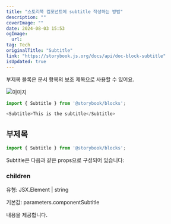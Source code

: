 ```yaml
---
title: "스토리북 컴포넌트에 subtitle 작성하는 방법"
description: ""
coverImage: ""
date: 2024-08-03 15:53
ogImage: 
  url: 
tag: Tech
originalTitle: "Subtitle"
link: "https://storybook.js.org/docs/api/doc-block-subtitle"
isUpdated: true
---
```







부제목 블록은 문서 항목의 보조 제목으로 사용할 수 있어요.

![이미지](/assets/img/Subtitle_0.png)

```js
import { Subtitle } from '@storybook/blocks';

<Subtitle>This is the subtitle</Subtitle>
```

## 부제목



```js
import { Subtitle } from '@storybook/blocks';
```

Subtitle은 다음과 같은 props으로 구성되어 있습니다:

### children

유형: JSX.Element | string




기본값: parameters.componentSubtitle

내용을 제공합니다.